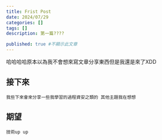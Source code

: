 ```yaml
---
title: Frist Post
date: 2024/07/29
categories: []
tags: []
description: 第一篇????

published: true #不顯示此文章
---
```


哈哈哈哈原本以為我不會想來寫文章分享東西但是我還是來了XDD

## 接下來
    我些下來會來分享一些我學習的過程資安之類的 其他主題我在想想

## 期望
    技術up up




